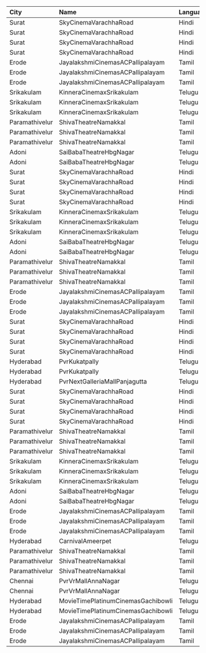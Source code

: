 | City           | Name                               | Language |  Time | Type                    | Price | Capacity | Booked |
| :------------- | :--------------------------------- | :------- | ----: | :---------------------- | ----: | -------: | -----: |
| Surat          | SkyCinemaVarachhaRoad              | Hindi    | 09:30 | Recliner                |  100₹ |       12 |      0 |
| Surat          | SkyCinemaVarachhaRoad              | Hindi    | 09:30 | RoyalSofa               |   80₹ |       26 |      0 |
| Surat          | SkyCinemaVarachhaRoad              | Hindi    | 09:30 | Executive               |   60₹ |       38 |      0 |
| Surat          | SkyCinemaVarachhaRoad              | Hindi    | 09:30 | Upper                   |   50₹ |       65 |      0 |
| Erode          | JayalakshmiCinemasACPallipalayam   | Tamil    | 10:45 | PlatinumCoupleClass     |  100₹ |       84 |     84 |
| Erode          | JayalakshmiCinemasACPallipalayam   | Tamil    | 10:45 | GoldClass               |   80₹ |      166 |    107 |
| Erode          | JayalakshmiCinemasACPallipalayam   | Tamil    | 10:45 | SilverClass             |   80₹ |      151 |     76 |
| Srikakulam     | KinneraCinemaxSrikakulam           | Telugu   | 11:00 | FirstClass              |  112₹ |      321 |    253 |
| Srikakulam     | KinneraCinemaxSrikakulam           | Telugu   | 11:00 | SecondClass             |   67₹ |       96 |     48 |
| Srikakulam     | KinneraCinemaxSrikakulam           | Telugu   | 11:00 | ThirdClass              |   44₹ |       69 |     35 |
| Paramathivelur | ShivaTheatreNamakkal               | Tamil    | 11:00 | King                    |  150₹ |       98 |     98 |
| Paramathivelur | ShivaTheatreNamakkal               | Tamil    | 11:00 | Queen                   |  150₹ |       56 |     56 |
| Paramathivelur | ShivaTheatreNamakkal               | Tamil    | 11:00 | Jack                    |  100₹ |      404 |    226 |
| Adoni          | SaiBabaTheatreHbgNagar             | Telugu   | 11:30 | FirstClass              |   70₹ |      169 |    104 |
| Adoni          | SaiBabaTheatreHbgNagar             | Telugu   | 11:30 | SecondClass             |   50₹ |      149 |     74 |
| Surat          | SkyCinemaVarachhaRoad              | Hindi    | 12:30 | Recliner                |  100₹ |       12 |      0 |
| Surat          | SkyCinemaVarachhaRoad              | Hindi    | 12:30 | RoyalSofa               |   80₹ |       26 |      0 |
| Surat          | SkyCinemaVarachhaRoad              | Hindi    | 12:30 | Executive               |   60₹ |       38 |      0 |
| Surat          | SkyCinemaVarachhaRoad              | Hindi    | 12:30 | Upper                   |   50₹ |       65 |      0 |
| Srikakulam     | KinneraCinemaxSrikakulam           | Telugu   | 14:30 | FirstClass              |  112₹ |      321 |    253 |
| Srikakulam     | KinneraCinemaxSrikakulam           | Telugu   | 14:30 | SecondClass             |   67₹ |       96 |     48 |
| Srikakulam     | KinneraCinemaxSrikakulam           | Telugu   | 14:30 | ThirdClass              |   44₹ |       69 |     35 |
| Adoni          | SaiBabaTheatreHbgNagar             | Telugu   | 14:30 | FirstClass              |   70₹ |      169 |    104 |
| Adoni          | SaiBabaTheatreHbgNagar             | Telugu   | 14:30 | SecondClass             |   50₹ |      149 |     74 |
| Paramathivelur | ShivaTheatreNamakkal               | Tamil    | 14:30 | King                    |  150₹ |       98 |     98 |
| Paramathivelur | ShivaTheatreNamakkal               | Tamil    | 14:30 | Queen                   |  150₹ |       56 |     56 |
| Paramathivelur | ShivaTheatreNamakkal               | Tamil    | 14:30 | Jack                    |  100₹ |      404 |    226 |
| Erode          | JayalakshmiCinemasACPallipalayam   | Tamil    | 14:45 | PlatinumCoupleClass     |  100₹ |       84 |     84 |
| Erode          | JayalakshmiCinemasACPallipalayam   | Tamil    | 14:45 | GoldClass               |   80₹ |      166 |    107 |
| Erode          | JayalakshmiCinemasACPallipalayam   | Tamil    | 14:45 | SilverClass             |   80₹ |      151 |     76 |
| Surat          | SkyCinemaVarachhaRoad              | Hindi    | 15:00 | Recliner                |  100₹ |       12 |      0 |
| Surat          | SkyCinemaVarachhaRoad              | Hindi    | 15:00 | RoyalSofa               |   80₹ |       26 |      0 |
| Surat          | SkyCinemaVarachhaRoad              | Hindi    | 15:00 | Executive               |   60₹ |       38 |      0 |
| Surat          | SkyCinemaVarachhaRoad              | Hindi    | 15:00 | Upper                   |   50₹ |       65 |      0 |
| Hyderabad      | PvrKukatpally                      | Telugu   | 15:05 | Classic                 |  150₹ |      232 |      6 |
| Hyderabad      | PvrKukatpally                      | Telugu   | 15:05 | Recliner                |  250₹ |       12 |      2 |
| Hyderabad      | PvrNextGalleriaMallPanjagutta      | Telugu   | 17:05 | Classic                 |  150₹ |      145 |      9 |
| Surat          | SkyCinemaVarachhaRoad              | Hindi    | 17:30 | Recliner                |  100₹ |       12 |      0 |
| Surat          | SkyCinemaVarachhaRoad              | Hindi    | 17:30 | RoyalSofa               |   80₹ |       26 |      0 |
| Surat          | SkyCinemaVarachhaRoad              | Hindi    | 17:30 | Executive               |   60₹ |       38 |      0 |
| Surat          | SkyCinemaVarachhaRoad              | Hindi    | 17:30 | Upper                   |   50₹ |       65 |      0 |
| Paramathivelur | ShivaTheatreNamakkal               | Tamil    | 18:15 | King                    |  150₹ |       98 |     98 |
| Paramathivelur | ShivaTheatreNamakkal               | Tamil    | 18:15 | Queen                   |  150₹ |       56 |     56 |
| Paramathivelur | ShivaTheatreNamakkal               | Tamil    | 18:15 | Jack                    |  100₹ |      404 |    226 |
| Srikakulam     | KinneraCinemaxSrikakulam           | Telugu   | 18:30 | FirstClass              |  112₹ |      321 |    253 |
| Srikakulam     | KinneraCinemaxSrikakulam           | Telugu   | 18:30 | SecondClass             |   67₹ |       96 |     48 |
| Srikakulam     | KinneraCinemaxSrikakulam           | Telugu   | 18:30 | ThirdClass              |   44₹ |       69 |     35 |
| Adoni          | SaiBabaTheatreHbgNagar             | Telugu   | 18:30 | FirstClass              |   70₹ |      169 |    104 |
| Adoni          | SaiBabaTheatreHbgNagar             | Telugu   | 18:30 | SecondClass             |   50₹ |      149 |     74 |
| Erode          | JayalakshmiCinemasACPallipalayam   | Tamil    | 18:45 | PlatinumCoupleClass     |  100₹ |       84 |     84 |
| Erode          | JayalakshmiCinemasACPallipalayam   | Tamil    | 18:45 | GoldClass               |   80₹ |      166 |    107 |
| Erode          | JayalakshmiCinemasACPallipalayam   | Tamil    | 18:45 | SilverClass             |   80₹ |      151 |     76 |
| Hyderabad      | CarnivalAmeerpet                   | Telugu   | 19:00 | PlatinumOffline         |  150₹ |      316 |     27 |
| Paramathivelur | ShivaTheatreNamakkal               | Tamil    | 21:30 | King                    |  150₹ |       98 |     98 |
| Paramathivelur | ShivaTheatreNamakkal               | Tamil    | 21:30 | Queen                   |  150₹ |       56 |     56 |
| Paramathivelur | ShivaTheatreNamakkal               | Tamil    | 21:30 | Jack                    |  100₹ |      404 |     48 |
| Chennai        | PvrVrMallAnnaNagar                 | Telugu   | 22:15 | Classic                 |   64₹ |        8 |      8 |
| Chennai        | PvrVrMallAnnaNagar                 | Telugu   | 22:15 | Prime                   |  203₹ |       55 |     55 |
| Hyderabad      | MovieTimePlatinumCinemasGachibowli | Telugu   | 22:15 | PlatinumRecliners       |  250₹ |       16 |      0 |
| Hyderabad      | MovieTimePlatinumCinemasGachibowli | Telugu   | 22:15 | PlatinumPremiumRecliner |  250₹ |       18 |      6 |
| Erode          | JayalakshmiCinemasACPallipalayam   | Tamil    | 22:45 | PlatinumCoupleClass     |  100₹ |       84 |     84 |
| Erode          | JayalakshmiCinemasACPallipalayam   | Tamil    | 22:45 | GoldClass               |   80₹ |      166 |    107 |
| Erode          | JayalakshmiCinemasACPallipalayam   | Tamil    | 22:45 | SilverClass             |   80₹ |      151 |     76 |
